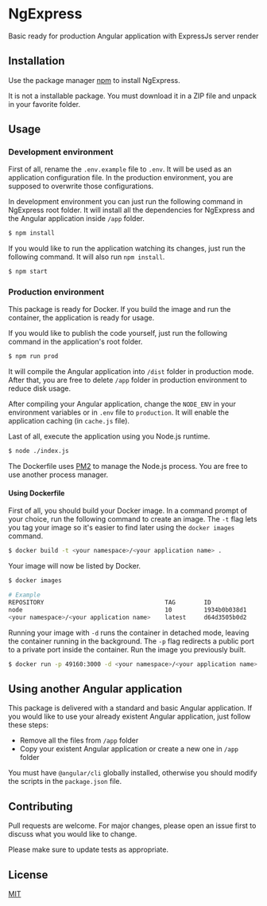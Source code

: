 # NgExpress

Basic ready for production Angular application with ExpressJs server render

## Installation

Use the package manager [npm](https://www.npmjs.com/) to install NgExpress.

It is not a installable package. You must download it in a ZIP file and unpack in your favorite folder.

## Usage

### Development environment
First of all, rename the `.env.example` file to `.env`. It will be used as an application configuration file. In the production environment, you are supposed to overwrite those configurations.

In development environment you can just run the following command in NgExpress root folder. It will install all the dependencies for NgExpress and the Angular application inside `/app` folder.

```bash
$ npm install
```

If you would like to run the application watching its changes, just run the following command. It will also run `npm install`.

```bash
$ npm start
```

### Production environment
This package is ready for Docker. If you build the image and run the container, the application is ready for usage.

If you would like to publish the code yourself, just run the following command in the application's root folder.

```bash
$ npm run prod
```

It will compile the Angular application into `/dist` folder in production mode. After that, you are free to delete `/app` folder in production environment to reduce disk usage.

After compiling your Angular application, change the `NODE_ENV` in your environment variables or in `.env` file to `production`. It will enable the application caching (in `cache.js` file).

Last of all, execute the application using you Node.js runtime.

```bash
$ node ./index.js
```

The Dockerfile uses [PM2](http://pm2.keymetrics.io) to manage the Node.js process. You are free to use another process manager.

#### Using Dockerfile

First of all, you should build your Docker image. In a command prompt of your choice, run the following command to create an image. The `-t` flag lets you tag your image so it's easier to find later using the `docker images` command.

```bash
$ docker build -t <your namespace>/<your application name> .
```

Your image will now be listed by Docker.

```bash
$ docker images

# Example
REPOSITORY                                  TAG        ID              CREATED
node                                        10         1934b0b038d1    5 days ago
<your namespace>/<your application name>    latest     d64d3505b0d2    1 minute ago
```

Running your image with `-d` runs the container in detached mode, leaving the container running in the background. The `-p` flag redirects a public port to a private port inside the container. Run the image you previously built.

```bash
$ docker run -p 49160:3000 -d <your namespace>/<your application name>
```

## Using another Angular application
This package is delivered with a standard and basic Angular application. If you would like to use your already existent Angular application, just follow these steps:

- Remove all the files from `/app` folder
- Copy your existent Angular application or create a new one in `/app` folder

You must have `@angular/cli` globally installed, otherwise you should modify the scripts in the `package.json` file.

## Contributing
Pull requests are welcome. For major changes, please open an issue first to discuss what you would like to change.

Please make sure to update tests as appropriate.

## License
[MIT](https://choosealicense.com/licenses/mit/)
